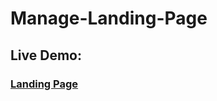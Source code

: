 # Manage-Landing-Page

### <h2>Live Demo:</h2> <h3>[Landing Page](https://hilla10.github.io/Manage-Landing-Page/)</h3>
